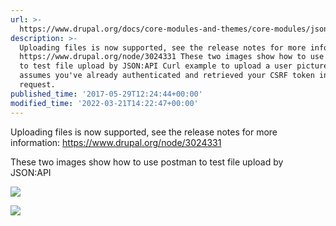 ```yaml
---
url: >-
  https://www.drupal.org/docs/core-modules-and-themes/core-modules/jsonapi-module/file-uploads
description: >-
  Uploading files is now supported, see the release notes for more information:
  https://www.drupal.org/node/3024331 These two images show how to use postman
  to test file upload by JSON:API Curl example to upload a user picture This
  assumes you've already authenticated and retrieved your CSRF token in another
  request.
published_time: '2017-05-29T12:24:44+00:00'
modified_time: '2022-03-21T14:22:47+00:00'
---
```

Uploading files is now supported, see the release notes for more information: <https://www.drupal.org/node/3024331>

These two images show how to use postman to test file upload by JSON:API

![](https://www.drupal.org/files/jsonapi-file-header.png)

![](https://www.drupal.org/files/jsonapi-file-b.png)